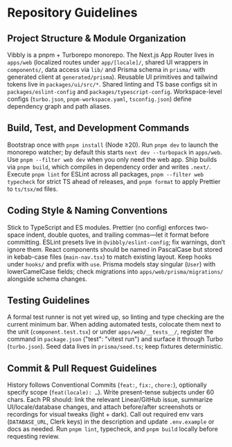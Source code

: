 # Repository Guidelines
## Project Structure & Module Organization
Vibbly is a pnpm + Turborepo monorepo. The Next.js App Router lives in `apps/web` (localized routes under `app/[locale]/`, shared UI wrappers in `components/`, data access via `lib/` and Prisma schema in `prisma/` with generated client at `generated/prisma`). Reusable UI primitives and tailwind tokens live in `packages/ui/src/*`. Shared linting and TS base configs sit in `packages/eslint-config` and `packages/typescript-config`. Workspace-level configs (`turbo.json`, `pnpm-workspace.yaml`, `tsconfig.json`) define dependency graph and path aliases.

## Build, Test, and Development Commands
Bootstrap once with `pnpm install` (Node ≥20). Run `pnpm dev` to launch the monorepo watcher; by default this starts `next dev --turbopack` in `apps/web`. Use `pnpm --filter web dev` when you only need the web app. Ship builds via `pnpm build`, which compiles in dependency order and writes `.next/`. Execute `pnpm lint` for ESLint across all packages, `pnpm --filter web typecheck` for strict TS ahead of releases, and `pnpm format` to apply Prettier to `ts/tsx/md` files.

## Coding Style & Naming Conventions
Stick to TypeScript and ES modules. Prettier (no config) enforces two-space indent, double quotes, and trailing commas—let it format before committing. ESLint presets live in `@vibbly/eslint-config`; fix warnings, don’t ignore them. React components should be named in PascalCase but stored in kebab-case files (`main-nav.tsx`) to match existing layout. Keep hooks under `hooks/` and prefix with `use`. Prisma models stay singular (`User`) with lowerCamelCase fields; check migrations into `apps/web/prisma/migrations/` alongside schema changes.

## Testing Guidelines
A formal test runner is not yet wired up, so linting and type checking are the current minimum bar. When adding automated tests, colocate them next to the unit (`component.test.tsx`) or under `apps/web/__tests__/`, register the command in `package.json` ("test": "vitest run") and surface it through Turbo (`turbo.json`). Seed data lives in `prisma/seed.ts`; keep fixtures deterministic.

## Commit & Pull Request Guidelines
History follows Conventional Commits (`feat:`, `fix:`, `chore:`), optionally specify scope (`feat(locale): …`). Write present-tense subjects under 60 chars. Each PR should: link the relevant Linear/GitHub issue, summarize UI/locale/database changes, and attach before/after screenshots or recordings for visual tweaks (light + dark). Call out required env vars (`DATABASE_URL`, Clerk keys) in the description and update `.env.example` or docs as needed. Run `pnpm lint`, typecheck, and `pnpm build` locally before requesting review.
